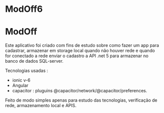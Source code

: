 # ModOff6
# ModOff 

Este aplicativo foi criado com fins de estudo sobre como fazer um app para cadastrar, armazenar em storage local quando não houver rede e quando for conectado a rede enviar o cadastro a API .net 5 para armazenar no banco de dados SQL-server. 

Tecnologias usadas :

- ionic v-6
- Angular
- capacitor : pluguins @capacitor/network/@capacitor/preferences.

Feito de modo simples apenas para estudo das tecnologias, verificação de rede, armazenamento local e APIS. 
